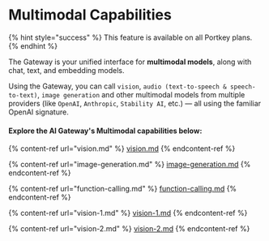 # Multimodal Capabilities

{% hint style="success" %}
This feature is available on all Portkey plans.
{% endhint %}

The Gateway is your unified interface for **multimodal models**, along with chat, text, and embedding models.

Using the Gateway, you can call `vision`, `audio (text-to-speech & speech-to-text)`, `image generation` and other multimodal models from multiple providers (like `OpenAI`, `Anthropic`, `Stability AI`, etc.) — all using the familiar OpenAI signature.

#### Explore the AI Gateway's Multimodal capabilities below:

{% content-ref url="vision.md" %}
[vision.md](vision.md)
{% endcontent-ref %}

{% content-ref url="image-generation.md" %}
[image-generation.md](image-generation.md)
{% endcontent-ref %}

{% content-ref url="function-calling.md" %}
[function-calling.md](function-calling.md)
{% endcontent-ref %}

{% content-ref url="vision-1.md" %}
[vision-1.md](vision-1.md)
{% endcontent-ref %}

{% content-ref url="vision-2.md" %}
[vision-2.md](vision-2.md)
{% endcontent-ref %}
